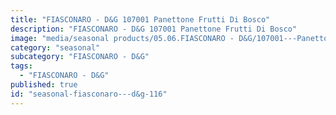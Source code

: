 ```yaml
---
title: "FIASCONARO - D&G 107001 Panettone Frutti Di Bosco"
description: "FIASCONARO - D&G 107001 Panettone Frutti Di Bosco"
image: "media/seasonal products/05.06.FIASCONARO - D&G/107001---Panettone-Frutti-di-Bosco.jpg"
category: "seasonal"
subcategory: "FIASCONARO - D&G"
tags:
  - "FIASCONARO - D&G"
published: true
id: "seasonal-fiasconaro---d&g-116"
---
```


